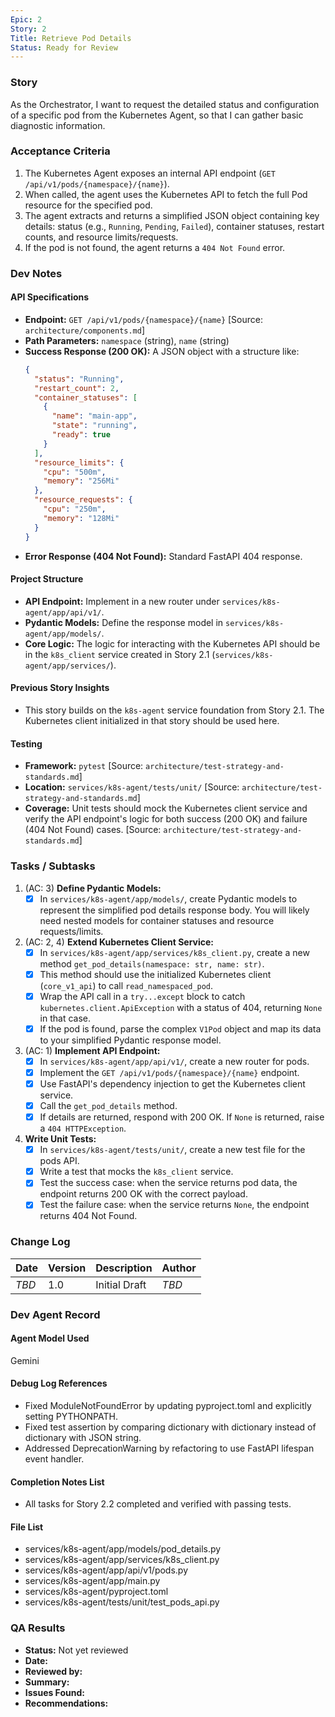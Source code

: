 ```yaml
---
Epic: 2
Story: 2
Title: Retrieve Pod Details
Status: Ready for Review
---
```


### Story

As the Orchestrator, I want to request the detailed status and configuration of a specific pod from the Kubernetes Agent, so that I can gather basic diagnostic information.

### Acceptance Criteria

1.  The Kubernetes Agent exposes an internal API endpoint (`GET /api/v1/pods/{namespace}/{name}`).
2.  When called, the agent uses the Kubernetes API to fetch the full Pod resource for the specified pod.
3.  The agent extracts and returns a simplified JSON object containing key details: status (e.g., `Running`, `Pending`, `Failed`), container statuses, restart counts, and resource limits/requests.
4.  If the pod is not found, the agent returns a `404 Not Found` error.

### Dev Notes

#### API Specifications
- **Endpoint:** `GET /api/v1/pods/{namespace}/{name}` [Source: `architecture/components.md`]
- **Path Parameters:** `namespace` (string), `name` (string)
- **Success Response (200 OK):** A JSON object with a structure like:
  ```json
  {
    "status": "Running",
    "restart_count": 2,
    "container_statuses": [
      {
        "name": "main-app",
        "state": "running",
        "ready": true
      }
    ],
    "resource_limits": {
      "cpu": "500m",
      "memory": "256Mi"
    },
    "resource_requests": {
      "cpu": "250m",
      "memory": "128Mi"
    }
  }
  ```
- **Error Response (404 Not Found):** Standard FastAPI 404 response.

#### Project Structure
- **API Endpoint:** Implement in a new router under `services/k8s-agent/app/api/v1/`.
- **Pydantic Models:** Define the response model in `services/k8s-agent/app/models/`.
- **Core Logic:** The logic for interacting with the Kubernetes API should be in the `k8s_client` service created in Story 2.1 (`services/k8s-agent/app/services/`).

#### Previous Story Insights
- This story builds on the `k8s-agent` service foundation from Story 2.1. The Kubernetes client initialized in that story should be used here.

#### Testing
- **Framework:** `pytest` [Source: `architecture/test-strategy-and-standards.md`]
- **Location:** `services/k8s-agent/tests/unit/` [Source: `architecture/test-strategy-and-standards.md`]
- **Coverage:** Unit tests should mock the Kubernetes client service and verify the API endpoint's logic for both success (200 OK) and failure (404 Not Found) cases. [Source: `architecture/test-strategy-and-standards.md`]

### Tasks / Subtasks

1.  (AC: 3) **Define Pydantic Models:**
    - [x] In `services/k8s-agent/app/models/`, create Pydantic models to represent the simplified pod details response body. You will likely need nested models for container statuses and resource requests/limits.
2.  (AC: 2, 4) **Extend Kubernetes Client Service:**
    - [x] In `services/k8s-agent/app/services/k8s_client.py`, create a new method `get_pod_details(namespace: str, name: str)`.
    - [x] This method should use the initialized Kubernetes client (`core_v1_api`) to call `read_namespaced_pod`.
    - [x] Wrap the API call in a `try...except` block to catch `kubernetes.client.ApiException` with a status of 404, returning `None` in that case.
    - [x] If the pod is found, parse the complex `V1Pod` object and map its data to your simplified Pydantic response model.
3.  (AC: 1) **Implement API Endpoint:**
    - [x] In `services/k8s-agent/app/api/v1/`, create a new router for pods.
    - [x] Implement the `GET /api/v1/pods/{namespace}/{name}` endpoint.
    - [x] Use FastAPI's dependency injection to get the Kubernetes client service.
    - [x] Call the `get_pod_details` method.
    - [x] If details are returned, respond with 200 OK. If `None` is returned, raise a `404 HTTPException`.
4.  **Write Unit Tests:**
    - [x] In `services/k8s-agent/tests/unit/`, create a new test file for the pods API.
    - [x] Write a test that mocks the `k8s_client` service.
    - [x] Test the success case: when the service returns pod data, the endpoint returns 200 OK with the correct payload.
    - [x] Test the failure case: when the service returns `None`, the endpoint returns 404 Not Found.

### Change Log

| Date | Version | Description | Author |
| --- | --- | --- | --- |
| _TBD_ | 1.0 | Initial Draft | _TBD_ |

### Dev Agent Record

#### Agent Model Used
Gemini

#### Debug Log References
- Fixed ModuleNotFoundError by updating pyproject.toml and explicitly setting PYTHONPATH.
- Fixed test assertion by comparing dictionary with dictionary instead of dictionary with JSON string.
- Addressed DeprecationWarning by refactoring to use FastAPI lifespan event handler.

#### Completion Notes List
- All tasks for Story 2.2 completed and verified with passing tests.

#### File List
- services/k8s-agent/app/models/pod_details.py
- services/k8s-agent/app/services/k8s_client.py
- services/k8s-agent/app/api/v1/pods.py
- services/k8s-agent/app/main.py
- services/k8s-agent/pyproject.toml
- services/k8s-agent/tests/unit/test_pods_api.py

### QA Results

- **Status:** Not yet reviewed
- **Date:**
- **Reviewed by:**
- **Summary:**
- **Issues Found:**
- **Recommendations:**
